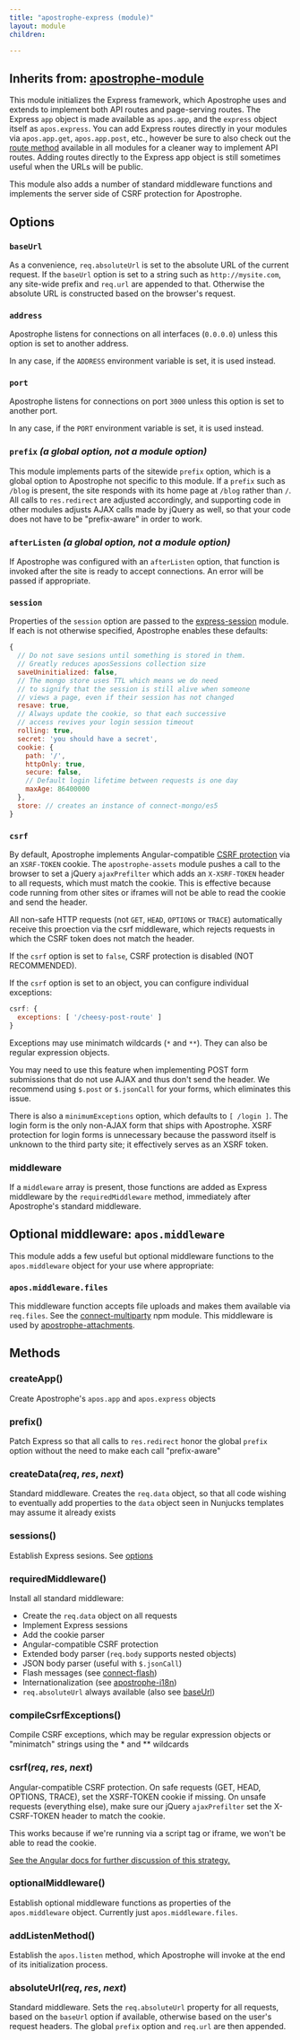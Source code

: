 ```yaml
---
title: "apostrophe-express (module)"
layout: module
children:

---
```

## Inherits from: [apostrophe-module](../apostrophe-module/index.html)
This module initializes the Express framework, which Apostrophe
uses and extends to implement both API routes and page-serving routes.
The Express `app` object is made available as `apos.app`, and
the `express` object itself as `apos.express`. You can add
Express routes directly in your modules via `apos.app.get`,
`apos.app.post`, etc., however be sure to also check
out the [route method](../apostrophe-module/index.html#route) available
in all modules for a cleaner way to implement API routes. Adding
routes directly to the Express app object is still sometimes useful when
the URLs will be public.

This module also adds a number of standard middleware functions
and implements the server side of CSRF protection for Apostrophe.

## Options

### `baseUrl`

As a convenience, `req.absoluteUrl` is set to the absolute URL of
the current request. If the `baseUrl` option is set to a string
such as `http://mysite.com`, any site-wide prefix and `req.url` are
appended to that. Otherwise the absolute URL is constructed based
on the browser's request.

### `address`

Apostrophe listens for connections on all interfaces (`0.0.0.0`)
unless this option is set to another address.

In any case, if the `ADDRESS` environment variable is set, it is
used instead.

### `port`

Apostrophe listens for connections on port `3000` unless this
option is set to another port.

In any case, if the `PORT` environment variable is set, it is used
instead.

### `prefix` *(a global option, not a module option)*

This module implements parts of the sitewide `prefix` option, which is a global
option to Apostrophe not specific to this module. If a `prefix` such
as `/blog` is present, the site responds with its home page
at `/blog` rather than `/`. All calls to `res.redirect` are adjusted
accordingly, and supporting code in other modules adjusts AJAX calls
made by jQuery as well, so that your code does not have to be
"prefix-aware" in order to work.

### `afterListen` *(a global option, not a module option)*

If Apostrophe was configured with an `afterListen` option, that
function is invoked after the site is ready to accept connections.
An error will be passed if appropriate.

### `session`

Properties of the `session` option are passed to the
[express-session](https://npmjs.org/package/express-session) module.
If each is not otherwise specified, Apostrophe enables these defaults:

```javascript
{
  // Do not save sesions until something is stored in them.
  // Greatly reduces aposSessions collection size
  saveUninitialized: false,
  // The mongo store uses TTL which means we do need
  // to signify that the session is still alive when someone
  // views a page, even if their session has not changed
  resave: true,
  // Always update the cookie, so that each successive
  // access revives your login session timeout
  rolling: true,
  secret: 'you should have a secret',
  cookie: {
    path: '/',
    httpOnly: true,
    secure: false,
    // Default login lifetime between requests is one day
    maxAge: 86400000
  },
  store: // creates an instance of connect-mongo/es5
}
```

### `csrf`

By default, Apostrophe implements Angular-compatible [CSRF protection](https://en.wikipedia.org/wiki/Cross-site_request_forgery)
via an `XSRF-TOKEN` cookie. The `apostrophe-assets` module pushes
a call to the browser to set a jQuery `ajaxPrefilter` which
adds an `X-XSRF-TOKEN` header to all requests, which must
match the cookie. This is effective because code running from
other sites or iframes will not be able to read the cookie and
send the header.

All non-safe HTTP requests (not `GET`, `HEAD`, `OPTIONS` or `TRACE`)
automatically receive this proection via the csrf middleware, which
rejects requests in which the CSRF token does not match the header.

If the `csrf` option is set to `false`, CSRF protection is
disabled (NOT RECOMMENDED).

If the `csrf` option is set to an object, you can configure
individual exceptions:

```javascript
csrf: {
  exceptions: [ '/cheesy-post-route' ]
}
```

Exceptions may use minimatch wildcards (`*` and `**`). They can
also be regular expression objects.

You may need to use this feature when implementing POST form submissions that
do not use AJAX and thus don't send the header. We recommend using
`$.post` or `$.jsonCall` for your forms, which eliminates this issue.

There is also a `minimumExceptions` option, which defaults
to `[ /login ]`. The login form is the only non-AJAX form
that ships with Apostrophe. XSRF protection for login forms
is unnecessary because the password itself is unknown to the
third party site; it effectively serves as an XSRF token.

### middleware

If a `middleware` array is present, those functions are added
as Express middleware by the `requiredMiddleware` method, immediately
after Apostrophe's standard middleware.

## Optional middleware: `apos.middleware`

This module adds a few useful but optional middleware functions
to the `apos.middleware` object for your use where appropriate:

### `apos.middleware.files`

This middleware function accepts file uploads and makes them
available via `req.files`. See the
[connect-multiparty](https://npmjs.org/package/connect-multiparty) npm module.
This middleware is used by [apostrophe-attachments](../apostrophe-attachments/index.html).


## Methods
### createApp()
Create Apostrophe's `apos.app` and `apos.express` objects
### prefix()
Patch Express so that all calls to `res.redirect` honor
the global `prefix` option without the need to make each
call "prefix-aware"
### createData(*req*, *res*, *next*)
Standard middleware. Creates the `req.data` object, so that all
code wishing to eventually add properties to the `data` object
seen in Nunjucks templates may assume it already exists
### sessions()
Establish Express sesions. See [options](#options)
### requiredMiddleware()
Install all standard middleware:

* Create the `req.data` object on all requests
* Implement Express sessions
* Add the cookie parser
* Angular-compatible CSRF protection
* Extended body parser (`req.body` supports nested objects)
* JSON body parser (useful with `$.jsonCall`)
* Flash messages (see [connect-flash](https://github.com/jaredhanson/connect-flash))
* Internationalization (see [apostrophe-i18n](../apostrophe-i18n/index.html))
* `req.absoluteUrl` always available (also see [baseUrl](#baseUrl))

### compileCsrfExceptions()
Compile CSRF exceptions, which may be regular expression objects or
"minimatch" strings using the * and ** wildcards
### csrf(*req*, *res*, *next*)
Angular-compatible CSRF protection. On safe requests (GET, HEAD, OPTIONS, TRACE),
set the XSRF-TOKEN cookie if missing. On unsafe requests (everything else),
make sure our jQuery `ajaxPrefilter` set the X-CSRF-TOKEN header to match the
cookie.

This works because if we're running via a script tag or iframe, we won't
be able to read the cookie.

[See the Angular docs for further discussion of this strategy.](https://docs.angularjs.org/api/ng/service/$http#cross-site-request-forgery-xsrf-protection)
### optionalMiddleware()
Establish optional middleware functions as properties
of the `apos.middleware` object. Currently just `apos.middleware.files`.
### addListenMethod()
Establish the `apos.listen` method, which Apostrophe will invoke
at the end of its initialization process.
### absoluteUrl(*req*, *res*, *next*)
Standard middleware. Sets the `req.absoluteUrl` property for all requests,
based on the `baseUrl` option if available, otherwise based on the user's
request headers. The global `prefix` option and `req.url` are then appended.

